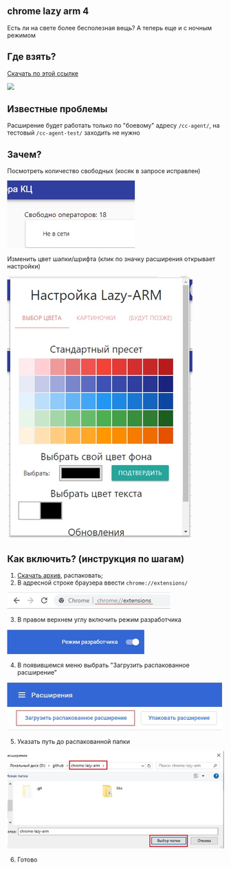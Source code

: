 ## chrome lazy arm 4

Есть ли на свете более бесполезная вещь? А теперь еще и с ночным режимом

## Где взять?
[Скачать по этой ссылке](https://github.com/JustMonk/chrome-lazy-arm/releases/download/4.0/chrome-lazy-arm-4.rar)

![](screenshoot/demo.jpg)

## Известные проблемы

Расширение будет работать только по "боевому" адресу `/cc-agent/`, на тестовый `/cc-agent-test/` заходить не нужно

## Зачем?

Посмотреть количество свободных (косяк в запросе исправлен)

![](screenshoots/free.jpg)

Изменить цвет шапки/шрифта (клик по значку расширения открывает настройки)

![](screenshoots/settings.jpg)


## Как включить? (инструкция по шагам)

1) [Скачать архив](https://github.com/JustMonk/chrome-lazy-arm/releases/download/4.0/chrome-lazy-arm-4.rar), распаковать;
2) В адресной строке браузера ввести `chrome://extensions/`

![](screenshoots/chrome_extensions_path.jpg)

3) В правом верхнем углу включить режим разработчика

![](screenshoots/dev_mode.jpg)

4) В появившемся меню выбрать "Загрузить распакованное расширение"

![](screenshoots/upload_ext.jpg)

5) Указать путь до распакованной папки

![](screenshoots/path.jpg)

6) Готово
